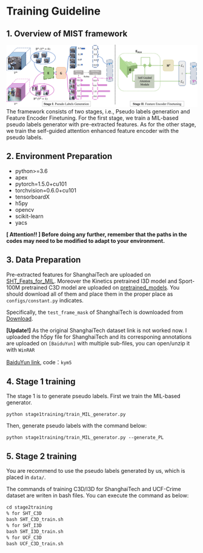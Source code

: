 # Training Guideline
## 1. Overview of MIST framework
![Structure of MIST](Structure_New-1.png)
The framework consists of two stages, i.e., Pseudo labels generation and Feature Encoder Finetuning.
For the first stage, we train a MIL-based pseudo labels generator with pre-extracted features. 
As for the other stage, we train the self-guided attention enhanced feature encoder with the pseudo labels.

## 2. Environment Preparation
- python>=3.6
- apex
- pytorch=1.5.0+cu101
- torchvision=0.6.0+cu101
- tensorboardX
- h5py
- opencv
- scikit-learn
- yacs


**[ Attention!! ] Before doing any further, remember that the paths in the codes may need to be modified to adapt to your environment.**

## 3. Data Preparation
Pre-extracted features for ShanghaiTech are uploaded on [SHT_Feats_for_MIL](https://1drv.ms/u/s!Ai48CHyipiNUkFTHTQGze7QLY1Fn?e=lhkr0i).
Moreover the Kinetics pretrained I3D model and Sport-100M pretrained C3D model are uploaded on [pretrained_models](https://1drv.ms/u/s!Ai48CHyipiNUkFTHTQGze7QLY1Fn?e=lhkr0i).
You should download all of them and place them in the proper place as `configs/constant.py` indicates.

Specifically, the `test_frame_mask` of ShanghaiTech is downloaded from [Download](https://svip-lab.github.io/dataset/campus_dataset.html).

**[Update!]** As the original ShanghaiTech dataset link is not worked now. I uploaded the h5py file for ShanghaiTech and its corresponing annotations are uploaded on `[BaiduYun]` with multiple sub-files, you can open/unzip it with `WinRAR`

[BaiduYun link](https://pan.baidu.com/s/1sQUGXj-BnLDGczWuGkBWdA), code：`kym5`

## 4. Stage 1 training
The stage 1 is to generate pseudo labels.
First we train the MIL-based generator.
```shell script
python stage1training/train_MIL_generator.py 
```
Then, generate pseudo labels with the command below:
```shell script
python stage1training/train_MIL_generator.py --generate_PL 
```

## 5. Stage 2 training
You are recommend to use the pseudo labels generated by us, which is placed in `data/`.

The commands of training C3D/I3D for ShanghaiTech and UCF-Crime dataset are writen in bash files.
You can execute the command as below:
```shell script
cd stage2training
% for SHT_C3D
bash SHT_C3D_train.sh
% for SHT_I3D
bash SHT_I3D_train.sh
% for UCF_C3D
bash UCF_C3D_train.sh
``` 
